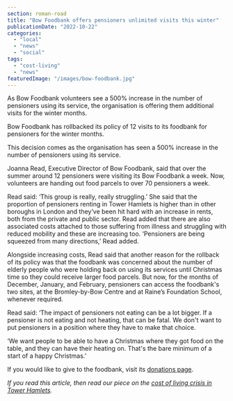 ```yaml
---
section: roman-road
title: "Bow Foodbank offers pensioners unlimited visits this winter"
publicationDate: "2022-10-22"
categories: 
  - "local"
  - "news"
  - "social"
tags: 
  - "cost-living"
  - "news"
featuredImage: "/images/bow-foodbank.jpg"
---
```


As Bow Foodbank volunteers see a 500% increase in the number of pensioners using its service, the organisation is offering them additional visits for the winter months.

Bow Foodbank has rollbacked its policy of 12 visits to its foodbank for pensioners for the winter months. 

This decision comes as the organisation has seen a 500% increase in the number of pensioners using its service. 

Joanna Read, Executive Director of Bow Foodbank, said that over the summer around 12 pensioners were visiting its Bow Foodbank a week. Now, volunteers are handing out food parcels to over 70 pensioners a week.  

Read said: ‘This group is really, really struggling.’ She said that the proportion of pensioners renting in Tower Hamlets is higher than in other boroughs in London and they’ve been hit hard with an increase in rents, both from the private and public sector. Read added that there are also associated costs attached to those suffering from illness and struggling with reduced mobility and these are increasing too. ‘Pensioners are being squeezed from many directions,’ Read added.

Alongside increasing costs, Read said that another reason for the rollback of its policy was that the foodbank was concerned about the number of elderly people who were holding back on using its services until Christmas time so they could receive larger food parcels. But now, for the months of December, January, and February, pensioners can access the foodbank's two sites, at the Bromley-by-Bow Centre and at Raine’s Foundation School, whenever required.

Read said: ‘The impact of pensioners not eating can be a lot bigger. If a pensioner is not eating and not heating, that can be fatal. We don't want to put pensioners in a position where they have to make that choice.

‘We want people to be able to have a Christmas where they got food on the table, and they can have their heating on. That's the bare minimum of a start of a happy Christmas.’

If you would like to give to the foodbank, visit its [donations page](https://cafdonate.cafonline.org/18827#!/DonationDetails).

_If you read this article, then read our piece on the [cost of living crisis in Tower Hamlets](https://romanroadlondon.com/cost-living-crisis-tower-hamlets/)._


